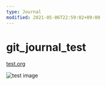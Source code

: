 ```yaml
---
type: Journal
modified: 2021-05-06T22:59:02+09:00
---
```


# git_journal_test

[test.org](./org/test.org)

![test image](./org/36980bc9eaf97cb262039e7cb33aeb51.jpg)